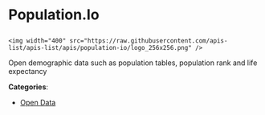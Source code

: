 # Population.Io<p align="center">
    <img width="400" src="https://raw.githubusercontent.com/apis-list/apis-list/apis/population-io/logo_256x256.png" />
</p>

Open demographic data such as population tables, population rank and life expectancy

**Categories**:

- [Open Data](https://github/apis-list/apis-list#open-data)





